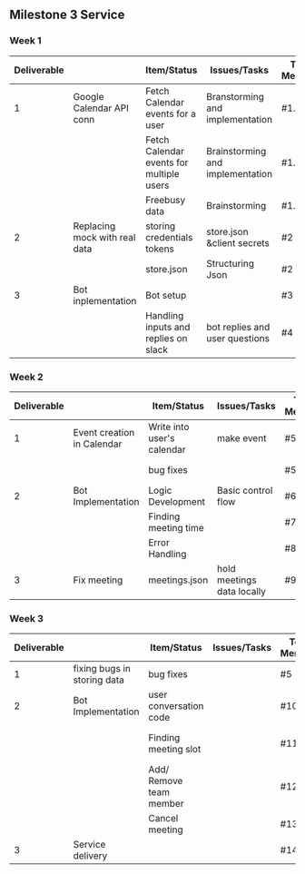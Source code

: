 ## Milestone 3 Service

### Week 1


| Deliverable |                               | Item/Status                              | Issues/Tasks                     | Team Members | Estimated Date              | Actual Date |        |
|-------------|-------------------------------|------------------------------------------|----------------------------------|--------------|-----------------------------|-------------|--------|
| 1           | Google Calendar API conn      | Fetch Calendar events for a user         | Branstorming and implementation  | #1.1         | Gautam                      | 21-Oct      | 22-Oct |
|             |                               | Fetch Calendar events for multiple users | Brainstorming and implementation | #1.2         | Ajay, Sohan, Pranav         | 22-Oct      | 22-Oct |
|             |                               | Freebusy data                            | Brainstorming                    | #1.3         | Sohan, Pranav               | 27-Oct      | 27-Oct |
| 2           | Replacing mock with real data | storing credentials tokens               | store.json &client secrets       | #2           | All                         | 24-Oct      | 25-Oct |
|             |                               | store.json                               | Structuring Json                 | #2           | Gautam, Pranav              | 25-Oct      | 25-Oct |
| 3           | Bot inplementation            | Bot setup                                |                                  | #3           | All                         | 28-Oct      | 28-Oct |
|             |                               | Handling inputs and replies on slack     | bot replies and user questions   | #4           | Gautam, Pranav, Ajay, Sohan | 28-Oct      | 28-Oct |


### Week 2

| Deliverable |                            | Item/Status                | Issues/Tasks               | Team Members | Estimated Date   | Actual Date |        |
|-------------|----------------------------|----------------------------|----------------------------|--------------|------------------|-------------|--------|
| 1           | Event creation in Calendar | Write into user's calendar | make event                 | #5           | Sunil, Ajay      | 31-Oct      | 31-Oct |
|             |                            | bug fixes                  |                            | #5           | Gautam,Sunil            | 2-Nov       | 2-Nov  |
| 2           | Bot Implementation         | Logic Development          | Basic control flow         | #6           | All              | 4-Nov       | 4-Nov  |
|             |                            | Finding meeting time       |                            | #7           | Pranav, Sohan    | 4-Nov       | 4-Nov  |
|             |                            | Error Handling             |                            | #8           | All              | 4-Nov       | 4-Nov  |
| 3           | Fix meeting                | meetings.json              | hold meetings data locally | #9           | Sohan Ajay Sunil | 3-Nov       | 3-Nov  |


### Week 3

| Deliverable |                             | Item/Status             | Issues/Tasks | Team Members | Estimated Date        | Actual Date |        |
|-------------|-----------------------------|-------------------------|--------------|--------------|-----------------------|-------------|--------|
| 1           | fixing bugs in storing data | bug fixes               |              | #5           | Ajay, Sunil           | 5-Nov       | 5-Nov  |
| 2           | Bot Implementation          | user conversation code  |              | #10          | Gautam, Sohan         | 5-Nov       | 6-Oct  |
|             |                             | Finding meeting slot    |              | #11          | Pranav, Gautam, Sohan | 10-Nov      | 10-Nov |
|             |                             | Add/ Remove team member |              | #12          | Sunil, Ajay           | 10-Nov      | 10-Nov |
|             |                             | Cancel meeting          |              | #13          | Ajay, Sohan           | 10-Nov      | 10-Nov |
| 3           | Service delivery            |                         |              | #14          | All                   | 10-Nov      | 10-Nov |
